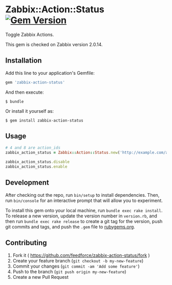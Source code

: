 # Zabbix::Action::Status [![Gem Version][gem-badge]][gem-link]

Toggle Zabbix Actions.

This gem is checked on Zabbix version 2.0.14.

## Installation

Add this line to your application's Gemfile:

```ruby
gem 'zabbix-action-status'
```

And then execute:

    $ bundle

Or install it yourself as:

    $ gem install zabbix-action-status

## Usage

```ruby
# 4 and 8 are action_ids
zabbix_action_status = Zabbix::Action::Status.new('http://example.com/api_jsonrpc.php', %w(4 8))

zabbix_action_status.disable
zabbix_action_status.enable
```

## Development

After checking out the repo, run `bin/setup` to install dependencies. Then, run `bin/console` for an interactive prompt that will allow you to experiment. 

To install this gem onto your local machine, run `bundle exec rake install`. To release a new version, update the version number in `version.rb`, and then run `bundle exec rake release` to create a git tag for the version, push git commits and tags, and push the `.gem` file to [rubygems.org](https://rubygems.org).

## Contributing

1. Fork it ( https://github.com/feedforce/zabbix-action-status/fork )
2. Create your feature branch (`git checkout -b my-new-feature`)
3. Commit your changes (`git commit -am 'Add some feature'`)
4. Push to the branch (`git push origin my-new-feature`)
5. Create a new Pull Request

[gem-badge]: https://badge.fury.io/rb/zabbix-action-status.svg
[gem-link]: http://badge.fury.io/rb/zabbix-action-status
